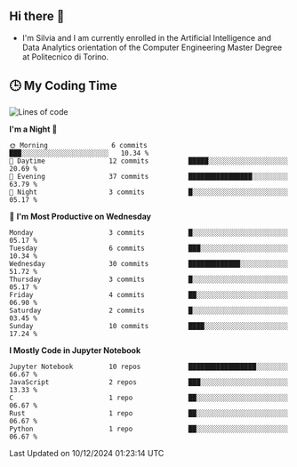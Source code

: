 ## Hi there 👋

- I'm Silvia and I am currently enrolled in the Artificial Intelligence and Data Analytics orientation of the Computer Engineering Master Degree at Politecnico di Torino.


<!-- <p align="center">
   <img style="height:170px;display:inline-block"  src="http://github-profile-summary-cards.vercel.app/api/cards/profile-details?username=silviapolizzi&theme=github_dark" />
   <img style="height:170px;display:inline-block"  src="http://github-profile-summary-cards.vercel.app/api/cards/most-commit-language?username=silviapolizzi&theme=github_dark&exclude=" /> 
</p> -->


## :clock3: My Coding Time 

<!--START_SECTION:waka-->
![Lines of code](https://img.shields.io/badge/From%20Hello%20World%20I%27ve%20Written-83.5%20thousand%20lines%20of%20code-blue)

**I'm a Night 🦉** 

```text
🌞 Morning                6 commits           ███░░░░░░░░░░░░░░░░░░░░░░   10.34 % 
🌆 Daytime                12 commits          █████░░░░░░░░░░░░░░░░░░░░   20.69 % 
🌃 Evening                37 commits          ████████████████░░░░░░░░░   63.79 % 
🌙 Night                  3 commits           █░░░░░░░░░░░░░░░░░░░░░░░░   05.17 % 
```
📅 **I'm Most Productive on Wednesday** 

```text
Monday                   3 commits           █░░░░░░░░░░░░░░░░░░░░░░░░   05.17 % 
Tuesday                  6 commits           ███░░░░░░░░░░░░░░░░░░░░░░   10.34 % 
Wednesday                30 commits          █████████████░░░░░░░░░░░░   51.72 % 
Thursday                 3 commits           █░░░░░░░░░░░░░░░░░░░░░░░░   05.17 % 
Friday                   4 commits           ██░░░░░░░░░░░░░░░░░░░░░░░   06.90 % 
Saturday                 2 commits           █░░░░░░░░░░░░░░░░░░░░░░░░   03.45 % 
Sunday                   10 commits          ████░░░░░░░░░░░░░░░░░░░░░   17.24 % 
```


**I Mostly Code in Jupyter Notebook** 

```text
Jupyter Notebook         10 repos            █████████████████░░░░░░░░   66.67 % 
JavaScript               2 repos             ███░░░░░░░░░░░░░░░░░░░░░░   13.33 % 
C                        1 repo              ██░░░░░░░░░░░░░░░░░░░░░░░   06.67 % 
Rust                     1 repo              ██░░░░░░░░░░░░░░░░░░░░░░░   06.67 % 
Python                   1 repo              ██░░░░░░░░░░░░░░░░░░░░░░░   06.67 % 
```




 Last Updated on 10/12/2024 01:23:14 UTC
<!--END_SECTION:waka-->
